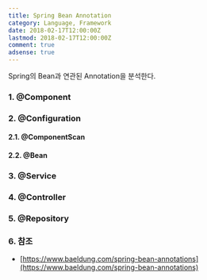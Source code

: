 ```yaml
---
title: Spring Bean Annotation
category: Language, Framework
date: 2018-02-17T12:00:00Z
lastmod: 2018-02-17T12:00:00Z
comment: true
adsense: true
---
```


Spring의 Bean과 연관된 Annotation을 분석한다.

### 1. @Component

### 2. @Configuration

#### 2.1. @ComponentScan

#### 2.2. @Bean

### 3. @Service

### 4. @Controller

### 5. @Repository

### 6. 참조
* [https://www.baeldung.com/spring-bean-annotations](https://www.baeldung.com/spring-bean-annotations)


